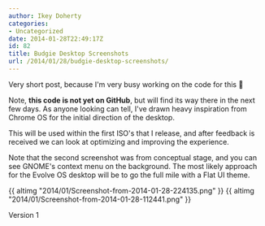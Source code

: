 ```yaml
---
author: Ikey Doherty
categories:
- Uncategorized
date: 2014-01-28T22:49:17Z
id: 82
title: Budgie Desktop Screenshots
url: /2014/01/28/budgie-desktop-screenshots/
---
```


Very short post, because I'm very busy working on the code for this 🙂

Note, **this code is not yet on GitHub**, but will find its way there in the next few days. As anyone looking can tell, I've drawn heavy inspiration from Chrome OS for the 
initial direction of the desktop.
<!--more-->

This will be used within the first ISO's that I release, and after feedback is received we can look at optimizing and improving the experience.

Note that the second screenshot was from conceptual stage, and you can see GNOME's context menu on the background. The most likely approach for the Evolve OS desktop 
will be to go the full mile with a Flat UI theme.

{{ altimg "2014/01/Screenshot-from-2014-01-28-224135.png" }}
{{ altimg "2014/01/Screenshot-from-2014-01-28-112441.png" }}

Version 1